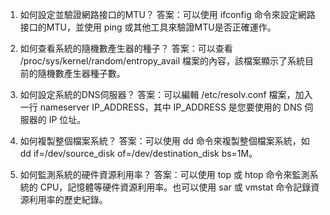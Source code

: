 

1. 如何設定並驗證網路接口的MTU？
答案：可以使用 ifconfig 命令來設定網路接口的MTU，並使用 ping 或其他工具來驗證MTU是否正確運作。

2. 如何查看系統的隨機數產生器的種子？
答案：可以查看 /proc/sys/kernel/random/entropy_avail 檔案的內容，該檔案顯示了系統目前的隨機數產生器種子數。

3. 如何設定系統的DNS伺服器？
答案：可以編輯 /etc/resolv.conf 檔案，加入一行 nameserver IP_ADDRESS，其中 IP_ADDRESS 是您要使用的 DNS 伺服器的 IP 位址。

4. 如何複製整個檔案系統？
答案：可以使用 dd 命令來複製整個檔案系統，如 dd if=/dev/source_disk of=/dev/destination_disk bs=1M。

5. 如何監測系統的硬件資源利用率？
答案：可以使用 top 或 htop 命令來監測系統的 CPU，記憶體等硬件資源利用率。也可以使用 sar 或 vmstat 命令記錄資源利用率的歷史紀錄。